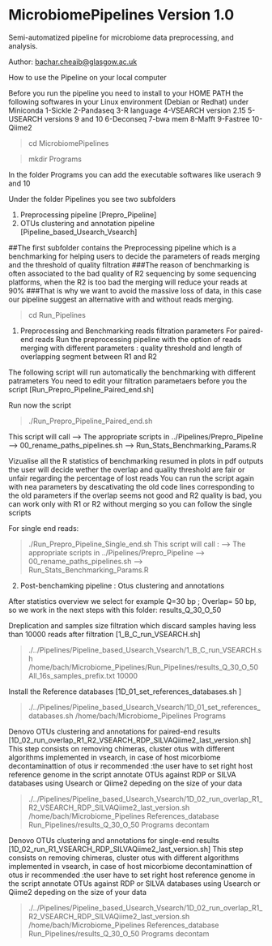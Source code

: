 # MicrobiomePipelines Version 1.0 
Semi-automatized pipeline for microbiome data preprocessing, and analysis.

Author: bachar.cheaib@glasgow.ac.uk

How to use the Pipeline on your local computer

Before you run the pipeline you need to install to your HOME PATH the following softwares in your Linux environment (Debian or Redhat)
under Miniconda
1-Sickle 
2-Pandaseq
3-R language
4-VSEARCH version 2.15
5-USEARCH versions 9 and 10
6-Deconseq
7-bwa mem
8-Mafft
9-Fastree
10-Qiime2


> cd MicrobiomePipelines

> mkdir Programs


In the folder Programs you can add the executable softwares like userach 9 and 10

Under the folder Pipelines you see two subfolders 
1) Preprocessing pipeline [Prepro_Pipeline]
2) OTUs clustering and annotation pipeline [Pipeline_based_Usearch_Vsearch]

##The first subfolder contains the Preprocessing pipeline which is a benchmarking for helping users to decide the parameters of reads merging and the threshold of quality filtration
###The reason of benchmarking is often associated to the bad quality of R2 sequencing by some sequencing platforms, when the R2 is too bad the merging will reduce your reads at 90%
###That is why we want to avoid the massive loss of data, in this case our pipeline suggest an alternative with and without reads merging.

> cd Run_Pipelines

1) Preprocessing and Benchmarking reads filtration parameters
For paired-end reads 
Run the preprocessing pipeline with the option of reads merging with different parameters : 
quality threshold and length of overlapping segment between R1 and R2 

The following script will run automatically the benchmarking with different patrameters 
You need to edit your filtration parametaers before you the script [Run_Prepro_Pipeline_Paired_end.sh]

Run now the script 
> ./Run_Prepro_Pipeline_Paired_end.sh

This script will call
 --> The appropriate scripts in ../Pipelines/Prepro_Pipeline 
 --> 00_rename_paths_pipelines.sh
 --> Run_Stats_Benchmarking_Params.R


Vizualise all the R statistics of benchmarking resumed in plots in pdf outputs 
the user will decide wether the overlap and quality threshold are fair or unfair regarding the percentage of lost reads 
You can run the script again with nea parameters by descativating the old code lines corresponding to the old parameters 
if the overlap seems not good and R2 quality is bad, you can work only with R1 or R2 without merging 
so you can follow the single scripts 

For single end reads:
> ./Run_Prepro_Pipeline_Single_end.sh
This script will call :
--> The appropriate scripts in ../Pipelines/Prepro_Pipeline 
--> 00_rename_paths_pipelines.sh
--> Run_Stats_Benchmarking_Params.R

2) Post-benchamking pipeline : Otus clustering and annotations

After statistics overview we select for example Q=30 bp ; Overlap= 50 bp, so we work in the next steps with this folder: results_Q_30_O_50

Dreplication and samples size filtration which discard samples having less than 10000 reads after filtration [1_B_C_run_VSEARCH.sh]

> ./../Pipelines/Pipeline_based_Usearch_Vsearch/1_B_C_run_VSEARCH.sh /home/bach/Microbiome_Pipelines/Run_Pipelines/results_Q_30_O_50 All_16s_samples_prefix.txt 10000

Install the Reference databases [1D_01_set_references_databases.sh ]
> ./../Pipelines/Pipeline_based_Usearch_Vsearch/1D_01_set_references_databases.sh /home/bach/Microbiome_Pipelines Programs


Denovo OTUs clustering and annotations for paired-end results [1D_02_run_overlap_R1_R2_VSEARCH_RDP_SILVAQiime2_last_version.sh]
This step consists on removing chimeras, cluster otus with different algorithms implemented in vsearch, 
in case of host micorbiome decontaminattion of otus ir recommended :the user  have to set right host reference genome in the script
annotate OTUs against RDP or SILVA databases using Usearch or Qiime2 depeding on the size of your data

> ./../Pipelines/Pipeline_based_Usearch_Vsearch/1D_02_run_overlap_R1_R2_VSEARCH_RDP_SILVAQiime2_last_version.sh /home/bach/Microbiome_Pipelines References_database Run_Pipelines/results_Q_30_O_50 Programs decontam

Denovo OTUs clustering and annotations for single-end results [1D_02_run_R1_VSEARCH_RDP_SILVAQiime2_last_version.sh]
This step consists on removing chimeras, cluster otus with different algorithms implemented in vsearch, 
in case of host micorbiome decontaminattion of otus ir recommended :the user  have to set right host reference genome in the script
annotate OTUs against RDP or SILVA databases using Usearch or Qiime2 depeding on the size of your data

> ./../Pipelines/Pipeline_based_Usearch_Vsearch/1D_02_run_overlap_R1_R2_VSEARCH_RDP_SILVAQiime2_last_version.sh /home/bach/Microbiome_Pipelines References_database Run_Pipelines/results_Q_30_O_50 Programs decontam



